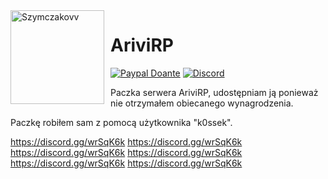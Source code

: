 <img width="150" height="150" align="left" style="float: left; margin: 0 10px 0 0;" alt="Szymczakovv" src="https://i.imgur.com/42AnCgD.jpg">  

# AriviRP
[![Paypal Doante](https://img.shields.io/badge/paypal-donate-blue.svg)](https://www.paypal.me/oplatyprimerp)
[![Discord](https://discordapp.com/api/guilds/690686401469087756/embed.png)](https://discord.gg/wrSqK6k)

Paczka serwera AriviRP, udostępniam ją ponieważ nie otrzymałem obiecanego wynagrodzenia.
<p></p>
Paczkę robiłem sam z pomocą użytkownika "k0ssek".

 https://discord.gg/wrSqK6k https://discord.gg/wrSqK6k https://discord.gg/wrSqK6k https://discord.gg/wrSqK6k https://discord.gg/wrSqK6k https://discord.gg/wrSqK6k
